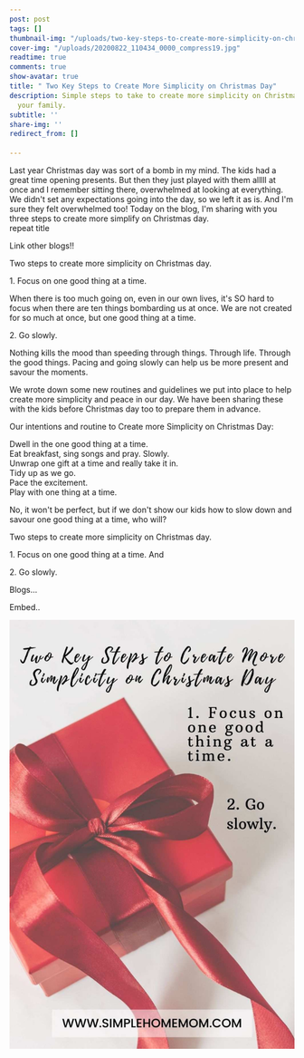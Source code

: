 ```yaml
---
post: post
tags: []
thumbnail-img: "/uploads/two-key-steps-to-create-more-simplicity-on-christmas-day-shm.jpg"
cover-img: "/uploads/20200822_110434_0000_compress19.jpg"
readtime: true
comments: true
show-avatar: true
title: " Two Key Steps to Create More Simplicity on Christmas Day"
description: Simple steps to take to create more simplicity on Christmad day with
  your family.
subtitle: ''
share-img: ''
redirect_from: []

---
```

Last year Christmas day was sort of a bomb in my mind. The kids had a great time opening presents. But then they just played with them alllll at once and I remember sitting there, overwhelmed at looking at everything. We didn't set any expectations going into the day, so we left it as is. And I'm sure they felt overwhelmed too! Today on the blog, I'm sharing with you three steps to create more simplify on Christmas day.   
 repeat title

Link other blogs!!   
  
Two steps to create more simplicity on Christmas day.  
  
1\. Focus on one good thing at a time.   
  
When there is too much going on, even in our own lives, it's SO hard to focus when there are ten things bombarding us at once. We are not created for so much at once, but one good thing at a time.  
  
2\. Go slowly.   
  
Nothing kills the mood than speeding through things. Through life. Through the good things. Pacing and going slowly can help us be more present and savour the moments.   
  
  
We wrote down some new routines and guidelines we put into place to help create more simplicity and peace in our day. We have been sharing these with the kids before Christmas day too to prepare them in advance.   
  
Our intentions and routine to Create more Simplicity on Christmas Day:  
  
Dwell in the one good thing at a time.   
Eat breakfast, sing songs and pray. Slowly.   
Unwrap one gift at a time and really take it in.   
Tidy up as we go.   
Pace the excitement.   
Play with one thing at a time.   
  
No, it won't be perfect, but if we don't show our kids how to slow down and savour one good thing at a time, who will?   
  
Two steps to create more simplicity on Christmas day.  
  
1\. Focus on one good thing at a time. And  
  
2\. Go slowly.   
  
Blogs...   
  
Embed..

![](/uploads/two-key-steps-to-create-more-simplicity-on-christmas-day-shm.jpg)